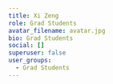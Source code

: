 ```yaml
---
title: Xi Zeng
role: Grad Students
avatar_filename: avatar.jpg
bio: Grad Students
social: []
superuser: false
user_groups:
  - Grad Students
---
```

